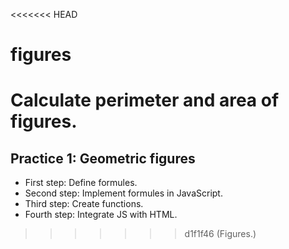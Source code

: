 <<<<<<< HEAD
# figures
Calculate perimeter and area of figures.
=======
## Practice 1: Geometric figures

- First step: Define formules.
- Second step: Implement formules in JavaScript.
- Third step: Create functions.
- Fourth step: Integrate JS with HTML.
>>>>>>> d1f1f46 (Figures.)
